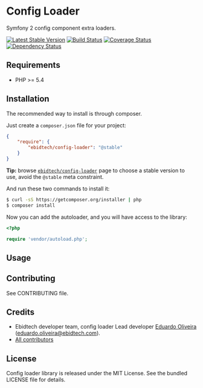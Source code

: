 # Config Loader #

Symfony 2 config component extra loaders.

[![Latest Stable Version](https://poser.pugx.org/ebidtech/config-loader/v/stable.png)](https://packagist.org/packages/ebidtech/config-loader)
 [![Build Status](https://travis-ci.org/ebidtech/compress.png?branch=master)](https://travis-ci.org/ebidtech/compress) [![Coverage Status](https://coveralls.io/repos/ebidtech/compress/badge.png?branch=master)](https://coveralls.io/r/ebidtech/compress?branch=master) [![Dependency Status](https://www.versioneye.com/user/projects/5299e146632bac33e8000014/badge.png)](https://www.versioneye.com/user/projects/5299e146632bac33e8000014)
## Requirements ##

* PHP >= 5.4

## Installation ##

The recommended way to install is through composer.

Just create a `composer.json` file for your project:

``` json
{
    "require": {
        "ebidtech/config-loader": "@stable"
    }
}
```

**Tip:** browse [`ebidtech/config-loader`](https://packagist.org/packages/ebidtech/config-loader) page to choose a stable version to use, avoid the `@stable` meta constraint.

And run these two commands to install it:

```bash
$ curl -sS https://getcomposer.org/installer | php
$ composer install
```

Now you can add the autoloader, and you will have access to the library:

```php
<?php

require 'vendor/autoload.php';
```

## Usage ##


## Contributing ##

See CONTRIBUTING file.

## Credits ##

* Ebidtech developer team, config loader Lead developer [Eduardo Oliveira](https://github.com/entering) (eduardo.oliveira@ebidtech.com).
* [All contributors](https://github.com/ebidtech/config-loader/contributors)

## License ##

Config loader library is released under the MIT License. See the bundled LICENSE file for details.

